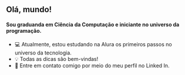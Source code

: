 ## Olá, mundo!



#### Sou graduanda em Ciência da Computação e iniciante no universo da programação.


- :computer: Atualmente, estou estudando na Alura os primeiros passos no universo da tecnologia.
- :bulb: Todas as dicas são bem-vindas!
- :envelope_with_arrow: Entre em contato comigo por meio do meu perfil no Linked In.
